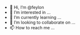 - 👋 Hi, I’m @feylon
- 👀 I’m interested in ...
- 🌱 I’m currently learning ...
- 💞️ I’m looking to collaborate on ...
- 📫 How to reach me ...

<!---
feylon/feylon is a ✨ special ✨ repository because its `README.md` (this file) appears on your GitHub profile.
You can click the Preview link to take a look at your changes.
--->
